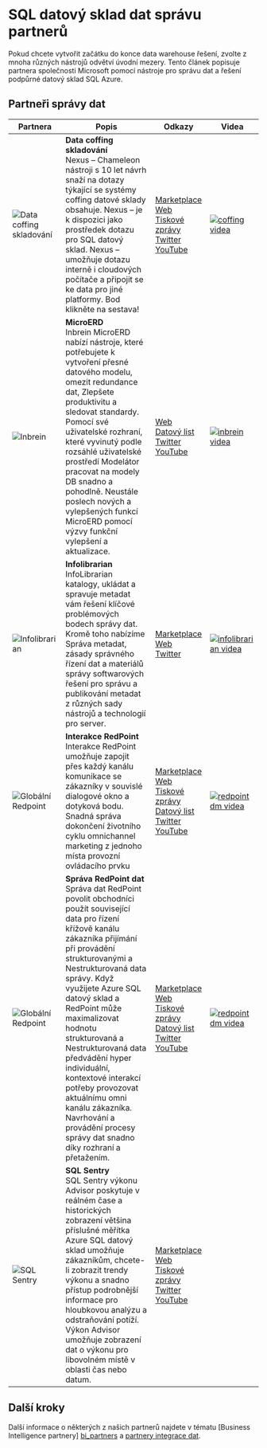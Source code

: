 <properties
   pageTitle="Partneři správy dat SQL datový sklad | Microsoft Azure"
   description="Seznam partnerů správy dat třetích stran s řešení, které podporují SQL datový sklad."
   services="sql-data-warehouse"
   documentationCenter="NA"
   authors="jrowlandjones"
   manager="barbkess"
   editor=""/>

<tags
   ms.service="sql-data-warehouse"
   ms.devlang="NA"
   ms.topic="article"
   ms.tgt_pltfrm="NA"
   ms.workload="data-services"
   ms.date="08/17/2016"
   ms.author="jrj;barbkess;sonyama"/>

# <a name="sql-data-warehouse-data-management-partners"></a>SQL datový sklad dat správu partnerů

Pokud chcete vytvořit začátku do konce data warehouse řešení, zvolte z mnoha různých nástrojů odvětví úvodní mezery. Tento článek popisuje partnera společnosti Microsoft pomocí nástroje pro správu dat a řešení podpůrné datový sklad SQL Azure.

## <a name="our-data-management-partners"></a>Partneři správy dat

| Partnera | Popis | Odkazy | Videa |
| ------- | ----------- | ----- | ------ |
| ![Data coffing skladování][1] |**Data coffing skladování**<br>Nexus – Chameleon nástroji s 10 let návrh snaží na dotazy týkající se systémy coffing datové sklady obsahuje. Nexus – je k dispozici jako prostředek dotazu pro SQL datový sklad. Nexus – umožňuje dotazu interně i cloudových počítače a připojit se ke data pro jiné platformy. Bod klikněte na sestava! | [Marketplace][coffing_marketplace]<br>[Web][coffing_website]<br>[Tiskové zprávy][coffing_press]<br>[Twitter][coffing_twitter]<br>[YouTube][coffing_youtube] | [![coffing videa](./media/sql-data-warehouse-partner-data-management/coffing_video.jpg)](https://www.youtube.com/watch?v=N5GSxBEySFc) |
| ![Inbrein][2] |**MicroERD**<br>Inbrein MicroERD nabízí nástroje, které potřebujete k vytvoření přesné datového modelu, omezit redundance dat, Zlepšete produktivitu a sledovat standardy. Pomocí své uživatelské rozhraní, které vyvinutý podle rozsáhlé uživatelské prostředí Modelátor pracovat na modely DB snadno a pohodlně. Neustále poslech nových a vylepšených funkcí MicroERD pomocí výzvy funkční vylepšení a aktualizace.  | [Web][inbrein_website]<br>[Datový list][inbrein_datasheet]<br>[Twitter][inbrein_twitter]<br>[YouTube][inbrein_youtube] | [![inbrein videa](./media/sql-data-warehouse-partner-data-management/inbrein_video.jpg)](https://www.youtube.com/watch?v=IGHSAk4bxdE)|
| ![Infolibrarian][3] |**Infolibrarian**<br>InfoLibrarian katalogy, ukládat a spravuje metadat vám řešení klíčové problémových bodech správy dat. Kromě toho nabízíme Správa metadat, zásady správného řízení dat a materiálů správy softwarových řešení pro správu a publikování metadat z různých sady nástrojů a technologií pro server. | [Marketplace][infolibrarian_marketplace]<br>[Web][infolibrarian_website]<br>[Twitter][infolibrarian_twitter] | [![infolibrarian videa](./media/sql-data-warehouse-partner-data-management/infolibrarian_video.png)](http://www.infolibcorp.com/metadata-management-videos/vdbplayer.swf?volume=100&url=video/infolibrarian-azure-provisioning.mp4) |
| ![Globální Redpoint][4] |**Interakce RedPoint**<br>Interakce RedPoint umožňuje zapojit přes každý kanálu komunikace se zákazníky v souvislé dialogové okno a dotyková bodu. Snadná správa dokončení životního cyklu omnichannel marketing z jednoho místa provozní ovládacího prvku | [Marketplace][redpoint_it_marketplace]<br>[Web][redpoint_it_website]<br>[Tiskové zprávy][redpoint_press]<br>[Datový list][redpoint_it_datasheet]<br>[Twitter][redpoint_twitter]<br>[YouTube][redpoint_youtube] | [![redpoint dm videa](./media/sql-data-warehouse-partner-data-management/redpoint_it_video.jpg)](https://vimeo.com/103715582) |
| ![Globální Redpoint][4] |**Správa RedPoint dat**<br>Správa dat RedPoint povolit obchodníci použít související data pro řízení křížově kanálu zákazníka přijímání při provádění strukturovanými a Nestrukturovaná data správy. Když využijete Azure SQL datový sklad a RedPoint může maximalizovat hodnotu strukturovaná a Nestrukturovaná data předvádění hyper individuální, kontextové interakcí potřeby provozovat aktuálnímu omni kanálu zákazníka. Navrhování a provádění procesy správy dat snadno díky rozhraní a přetažením. | [Marketplace][redpoint_dm_marketplace]<br>[Web][redpoint_dm_website]<br>[Tiskové zprávy][redpoint_press]<br>[Datový list][redpoint_dm_datasheet]<br>[Twitter][redpoint_twitter]<br>[YouTube][redpoint_youtube] | [![redpoint dm videa](./media/sql-data-warehouse-partner-data-management/redpoint_dm_video.jpg)](https://vimeo.com/103715581) |
| ![SQL Sentry][5] |**SQL Sentry**<br>SQL Sentry výkonu Advisor poskytuje v reálném čase a historických zobrazení většina příslušné měřítka Azure SQL datový sklad umožňuje zákazníkům, chcete-li zobrazit trendy výkonu a snadno přístup podrobnější informace pro hloubkovou analýzu a odstraňování potíží. Výkon Advisor umožňuje zobrazení dat o výkonu pro libovolném místě v oblasti čas nebo datum. | [Marketplace][sql_sentry_marketplace]<br>[Web][sql_sentry_website]<br>[Tiskové zprávy][sql_sentry_press]<br>[Twitter][sql_sentry_twitter]<br>[YouTube][sql_sentry_youtube] | |

## <a name="next-steps"></a>Další kroky

Další informace o některých z našich partnerů najdete v tématu [Business Intelligence partnery] [ bi_partners] a [partnery integrace dat][di_partners].

<!--Image references-->
[1]: ./media/sql-data-warehouse-partner-data-management/coffing_data_warehousing_logo.png
[2]: ./media/sql-data-warehouse-partner-data-management/inbrein_logo.png
[3]: ./media/sql-data-warehouse-partner-data-management/infolibrarian_logo.png
[4]: ./media/sql-data-warehouse-partner-data-management/redpoint_global_logo.png
[5]: ./media/sql-data-warehouse-partner-data-management/sql_sentry_logo.png

<!--Article links-->
[bi_partners]: ./sql-data-warehouse-partner-business-intelligence.md
[dm_partners]: ./sql-data-warehouse-partner-data-management.md
[di_partners]: ./sql-data-warehouse-partner-data-integration.md

<!--Website links -->
[coffing_website]:http://www.coffingdw.com/software/nexus/
[inbrein_website]:http://microerd.com/
[infolibrarian_website]:http://www.infolibcorp.com/metadata-management/software-tools
[redpoint_it_website]:http://www.redpoint.net/products/customer-interaction-management/
[redpoint_dm_website]:http://www.redpoint.net/products/data-management-solutions/
[sql_sentry_website]:http://www.sqlsentry.com/solutions/business-analytics/

<!--ebook Links-->

<!--Datasheet Links-->
<!--[coffing_datasheet]:-->
[inbrein_datasheet]:http://microerd.com/images/MicroERD_Manual/MicroERD_Manual.pdf
<!--[infolibrarian_datasheet]:-->
[redpoint_it_datasheet]:http://www.redpoint.net/wp-content/uploads/2016/06/RedPoint-Interaction-FS-wordle-8.5x11-RPIUS0815-07-PRINT.pdf
[redpoint_dm_datasheet]:http://www.redpoint.net/wp-content/uploads/2014/09/RedPoint-Data-Management-FS-V2-wordle-8.5x11-0216-WEB.pdf
<!--[sql_sentry_datasheet]:-->

<!--Marketplace Links -->
[coffing_marketplace]:https://azure.microsoft.com/en-us/marketplace/partners/nexus/nexus-chameleon-9/ 
<!--[inbrein_marketplace]:-->
[infolibrarian_marketplace]:https://azure.microsoft.com/en-us/marketplace/partners/infolibrarian/infolibrarian-metadata-management-server/
[redpoint_it_marketplace]:https://azure.microsoft.com/en-us/marketplace/partners/redpoint-global/redpoint-interaction/
[redpoint_dm_marketplace]:https://azure.microsoft.com/en-us/marketplace/partners/redpoint-global/redpoint-rpdm/ 
[sql_sentry_marketplace]:https://azure.microsoft.com/en-us/marketplace/partners/sqlsentry/sqlsentryplatform/

<!--Press links-->
[coffing_press]:http://www.coffingdw.com/press-release-nexus-tuned-for-azure-sql-data-warehouse/
<!--[inbrein_press]:-->
<!--[infolibrarian_press]:-->
[redpoint_press]:http://www.redpoint.net/press/redpoint-global-announces-support-for-microsoft-azure-sql-data-warehouse-microsoft-azure-data-lake-service/
[sql_sentry_press]:http://blogs.sqlsentry.com/davidbenoit/sql-sentry-v9-aps-sql-dw/


<!--YouTube links-->
[coffing_youtube]:https://www.youtube.com/channel/UC8o1zhc9tNp9ve6vDn34tkw
[inbrein_youtube]:https://www.youtube.com/channel/UCHTYjFFaTpo6bPAtuxgdZig
<!--[infolibrarian_youtube]:-->
[redpoint_youtube]:https://www.youtube.com/user/RedPointGlobal
[sql_sentry_youtube]:https://www.youtube.com/user/SQLSentry

<!--Twitter links-->
[coffing_twitter]:https://twitter.com/CoffingDW
[inbrein_twitter]:https://twitter.com/microerd
[infolibrarian_twitter]:https://twitter.com/InfoLibCorp
[redpoint_twitter]:https://twitter.com/RedPointGlobal
[sql_sentry_twitter]:https://twitter.com/SQLSentry

<!--Video links-->

